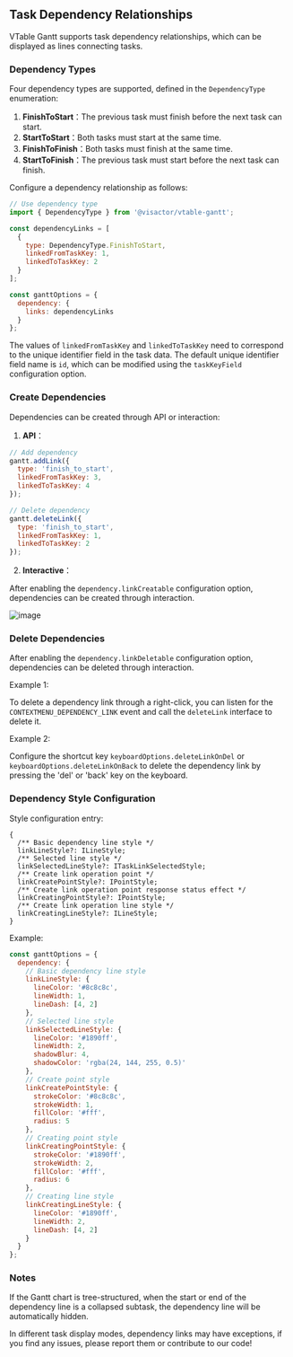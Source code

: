 
## Task Dependency Relationships

VTable Gantt supports task dependency relationships, which can be displayed as lines connecting tasks.

### Dependency Types

Four dependency types are supported, defined in the `DependencyType` enumeration:

1. **FinishToStart**：The previous task must finish before the next task can start.
2. **StartToStart**：Both tasks must start at the same time.
3. **FinishToFinish**：Both tasks must finish at the same time.
4. **StartToFinish**：The previous task must start before the next task can finish.

Configure a dependency relationship as follows:

```javascript
// Use dependency type
import { DependencyType } from '@visactor/vtable-gantt';

const dependencyLinks = [
  {
    type: DependencyType.FinishToStart,
    linkedFromTaskKey: 1,
    linkedToTaskKey: 2
  }
];

const ganttOptions = {
  dependency: {
    links: dependencyLinks
  }
};
```

The values of `linkedFromTaskKey` and `linkedToTaskKey` need to correspond to the unique identifier field in the task data. The default unique identifier field name is `id`, which can be modified using the `taskKeyField` configuration option.

### Create Dependencies

Dependencies can be created through API or interaction:

1. **API**：

```javascript
// Add dependency
gantt.addLink({
  type: 'finish_to_start',
  linkedFromTaskKey: 3,
  linkedToTaskKey: 4
});

// Delete dependency
gantt.deleteLink({
  type: 'finish_to_start',
  linkedFromTaskKey: 1,
  linkedToTaskKey: 2
});
```

2. **Interactive**：

After enabling the `dependency.linkCreatable` configuration option, dependencies can be created through interaction.

![image](https://lf9-dp-fe-cms-tos.byteorg.com/obj/bit-cloud/VTable/gantt/gantt-dependency-link-line-create.gif)

### Delete Dependencies

After enabling the `dependency.linkDeletable` configuration option, dependencies can be deleted through interaction.

Example 1:

To delete a dependency link through a right-click, you can listen for the `CONTEXTMENU_DEPENDENCY_LINK` event and call the `deleteLink` interface to delete it.

Example 2:

Configure the shortcut key `keyboardOptions.deleteLinkOnDel` or `keyboardOptions.deleteLinkOnBack` to delete the dependency link by pressing the 'del' or 'back' key on the keyboard.

### Dependency Style Configuration

Style configuration entry:
```
{
  /** Basic dependency line style */
  linkLineStyle?: ILineStyle;
  /** Selected line style */
  linkSelectedLineStyle?: ITaskLinkSelectedStyle;
  /** Create link operation point */
  linkCreatePointStyle?: IPointStyle;
  /** Create link operation point response status effect */
  linkCreatingPointStyle?: IPointStyle;
  /** Create link operation line style */
  linkCreatingLineStyle?: ILineStyle;
}
```

Example:

```javascript
const ganttOptions = {
  dependency: {
    // Basic dependency line style
    linkLineStyle: {
      lineColor: '#8c8c8c',
      lineWidth: 1,
      lineDash: [4, 2]
    },
    // Selected line style
    linkSelectedLineStyle: {
      lineColor: '#1890ff',
      lineWidth: 2,
      shadowBlur: 4,
      shadowColor: 'rgba(24, 144, 255, 0.5)'
    },
    // Create point style
    linkCreatePointStyle: {
      strokeColor: '#8c8c8c',
      strokeWidth: 1,
      fillColor: '#fff',
      radius: 5
    },
    // Creating point style
    linkCreatingPointStyle: {
      strokeColor: '#1890ff',
      strokeWidth: 2,
      fillColor: '#fff',
      radius: 6
    },
    // Creating line style
    linkCreatingLineStyle: {
      lineColor: '#1890ff',
      lineWidth: 2,
      lineDash: [4, 2]
    }
  }
};
```
### Notes

If the Gantt chart is tree-structured, when the start or end of the dependency line is a collapsed subtask, the dependency line will be automatically hidden.

In different task display modes, dependency links may have exceptions, if you find any issues, please report them or contribute to our code!